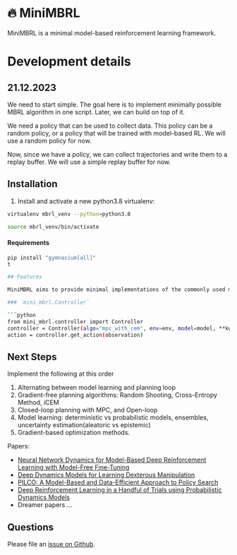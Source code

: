 
# 🔥 MiniMBRL
MiniMBRL is a minimal model-based reinforcement learning framework.

# Development details
## 21.12.2023
We need to start simple. The goal here is to implement minimally possible MBRL algorithm in one script. Later, we can build on top of it.




We need a policy that can be used to collect data. This policy can be a random policy, or a policy that will be trained with model-based RL. We will use a random policy for now.

Now, since we have a policy, we can collect trajectories and write them to a replay buffer. We will use a simple replay buffer for now.

## Installation
1. Install and activate a new python3.8 virtualenv:
```sh
virtualenv mbrl_venv --python=python3.8
```
```sh
source mbrl_venv/bin/activate
```
#### Requirements
```sh
pip install "gymnasium[all]"
t

## Features

MiniMBRL aims to provide minimal implementations of the commonly used model-based RL algorithms. It is designed to be easy to use and easy to extend.

### `mini_mbrl.Controller`

```python
from mini_mbrl.controller import Controller
controller = Controller(algo="mpc_with_cem", env=env, model=model, **kwargs)
action = controller.get_action(observation)
```
## Next Steps
Implement the following at this order
1. Alternating between model learning and planning loop
2. Gradient-free planning algorithms: Random Shooting, Cross-Entropy Method, iCEM
3. Closed-loop planning with MPC, and Open-loop
4. Model learning: deterministic vs probabilistic models, ensembles, uncertainty estimation(aleatoric vs epistemic)
5. Gradient-based optimization methods.

Papers:
- [Neural Network Dynamics for Model-Based Deep Reinforcement Learning with Model-Free Fine-Tuning](https://arxiv.org/pdf/1708.02596.pdf)
- [Deep Dynamics Models for Learning Dexterous Manipulation](https://proceedings.mlr.press/v100/nagabandi20a/nagabandi20a.pdf)
- [PILCO: A Model-Based and Data-Efficient Approach to Policy Search](https://mlg.eng.cam.ac.uk/pub/pdf/DeiRas11.pdf)
- [Deep Reinforcement Learning in a Handful of Trials using Probabilistic Dynamics Models](https://arxiv.org/pdf/1805.12114.pdf)
- Dreamer papers ...



## Questions

Please file an [issue on Github](https://github.com/vocdex/mini_mbrl/issues).
